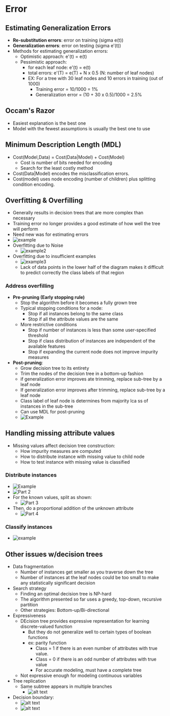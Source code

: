 # Error

## Estimating Generalization Errors

- **Re-substitution errors**: error on training (sigma e(t))
- **Generalization errors**: error on testing (sigma e'(t))
- Methods for estimating generalization errors:
  - Optimistic approach: e'(t) = e(t)
  - Pessimistic approach:
    - for each leaf node: e'(t) = e(t)
    - total errors: e'(T) = e(T) + N x 0.5 (N: number of leaf nodes)
    - EX: For a tree with 30 leaf nodes and 10 errors in training (out of 1000)
      - Training error = 10/1000 = 1%
      - Generalization error = (10 + 30 x 0.5)/1000 = 2.5%

## Occam's Razor

- Easiest explanation is the best one
- Model with the fewest assumptions is usually the best one to use

## Minimum Description Length (MDL)

- Cost(Model,Data) = Cost(Data|Model) + Cost(Model)
  - Cost is number of bits needed for encoding
  - Search for the least costly method
- Cost(Data|Model) encodes the misclassification errors.
- Cost(model) uses node encoding (number of children) plus splitting condition encoding.

## Overfitting & Overfilling

- Generally results in decision trees that are more complex than necessary
- Training error no longer provides a good estimate of how well the tree will perform
- Need new was for estimating errors
- ![example](img/3/issueclassex.png)
- Overfitting due to Noise
  - ![example2](img/3/issueclassex2.png)
- Overfitting due to insufficient examples
  - ![example3](img/3/issueclassex3.png)
  - Lack of data points in the lower half of the diagram makes it difficult to predict correctly the class labels of that region

### Address overfilling

- **Pre-pruning (Early stopping rule)**
  - Stop the algorithm before it becomes a fully grown tree
  - Typical stopping conditions for a node:
    - Stop if all instances belong to the same class
    - Stop if all the attribute values are the same
  - More restrictive conditions
    - Stop if number of instances is less than some user-specified threshold
    - Stop if class distribution of instances are independent of the available features
    - Stop if expanding the current node does not improve impurity measures
- **Post-pruning**:
  - Grow decision tree to its entirety
  - Trim the nodes of the decision tree in a bottom-up fashion
  - if generalization error improves ate trimming, replace sub-tree by a leaf node
  - If generalization error improves after trimming, replace sub-tree by a leaf node
  - Class label of leaf node is determines from majority lca ss of instances in the sub-tree
  - Can use MDL for post-pruning
  - ![Example](img/3/postpruningex.png)

## Handling missing attribute values

- Missing values affect decision tree construction:
  - How impurity measures are computed
  - How to distribute instance with missing value to child node
  - How to test instance with missing value is classified

### Distribute instances

- ![Example](img/3/missingattrex.png)
- ![Part 2](img/3/missingattrexp2.png)
- For the known values, split as shown:
  - ![Part 3](img/3/missingattrexp3.png)
- Then, do a proportional addition of the unknown attribute
  - ![Part 4](img/3/missingattrexp4.png)

### Classify instances

- ![example](img/3/missingclassex.png)


## Other issues w/decision trees

- Data fragmentation
  - Number of instances get smaller as you traverse down the tree
  - Number of instances at the leaf nodes could be too small to make any statistically significant decision
- Search strategy
  - Finding an optimal decision tree is NP-hard
  - The algorithm presented so far uses a greedy, top-down, recursive partition
  - Other strategies: Bottom-up/Bi-directional
- Expressiveness
  - DEcision tree provides expressive representation for learning discrete-valued function
    - But they do not generalize well to certain types of boolean functions
    - ex: parity function
      - Class = 1 if there is an even number of attributes with true value.
      - Class = 0 if there is an odd number of attributes with true value
      - For accurate modeling, must have a complete tree
  - Not expressive enough for modeling continuous variables
- Tree replication
  - Same subtree appears in multiple branches
    - ![alt text](img/3/treerepl.png)
- Decision boundary:
  - ![alt text](img/3/decisionboundry.png)
  - ![alt text](img/3/decisionboundry2.png)
